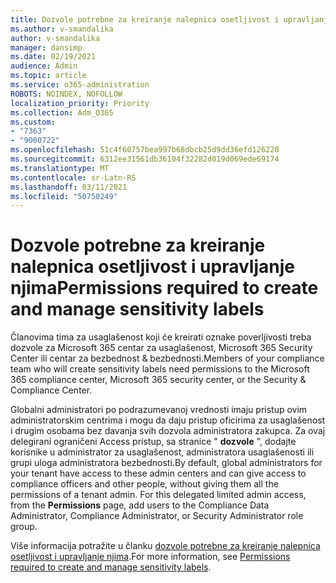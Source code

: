 ```yaml
---
title: Dozvole potrebne za kreiranje nalepnica osetljivost i upravljanje njima
ms.author: v-smandalika
author: v-smandalika
manager: dansimp
ms.date: 02/19/2021
audience: Admin
ms.topic: article
ms.service: o365-administration
ROBOTS: NOINDEX, NOFOLLOW
localization_priority: Priority
ms.collection: Adm_O365
ms.custom:
- "7363"
- "9000722"
ms.openlocfilehash: 51c4f60757bea997b68dbcb25d9dd36efd126228
ms.sourcegitcommit: 6312ee31561db36104f32282d019d069ede69174
ms.translationtype: MT
ms.contentlocale: sr-Latn-RS
ms.lasthandoff: 03/11/2021
ms.locfileid: "50750249"
---
```

# <a name="permissions-required-to-create-and-manage-sensitivity-labels"></a><span data-ttu-id="540d8-102">Dozvole potrebne za kreiranje nalepnica osetljivost i upravljanje njima</span><span class="sxs-lookup"><span data-stu-id="540d8-102">Permissions required to create and manage sensitivity labels</span></span>

<span data-ttu-id="540d8-103">Članovima tima za usaglašenost koji će kreirati oznake poverljivosti treba dozvole za Microsoft 365 centar za usaglašenost, Microsoft 365 Security Center ili centar za bezbednost & bezbednosti.</span><span class="sxs-lookup"><span data-stu-id="540d8-103">Members of your compliance team who will create sensitivity labels need permissions to the Microsoft 365 compliance center, Microsoft 365 security center, or the Security & Compliance Center.</span></span>

<span data-ttu-id="540d8-104">Globalni administratori po podrazumevanoj vrednosti imaju pristup ovim administratorskim centrima i mogu da daju pristup oficirima za usaglašenost i drugim osobama bez davanja svih dozvola administratora zakupca. Za ovaj delegirani ograničeni Access pristup, sa stranice " **dozvole** ", dodajte korisnike u administrator za usaglašenost, administratora usaglašenosti ili grupi uloga administratora bezbednosti.</span><span class="sxs-lookup"><span data-stu-id="540d8-104">By default, global administrators for your tenant have access to these admin centers and can give access to compliance officers and other people, without giving them all the permissions of a tenant admin. For this delegated limited admin access, from the **Permissions** page, add users to the Compliance Data Administrator, Compliance Administrator, or Security Administrator role group.</span></span>

<span data-ttu-id="540d8-105">Više informacija potražite u članku [dozvole potrebne za kreiranje nalepnica osetljivost i upravljanje njima](https://docs.microsoft.com/microsoft-365/compliance/get-started-with-sensitivity-labels).</span><span class="sxs-lookup"><span data-stu-id="540d8-105">For more information, see [Permissions required to create and manage sensitivity labels](https://docs.microsoft.com/microsoft-365/compliance/get-started-with-sensitivity-labels).</span></span>